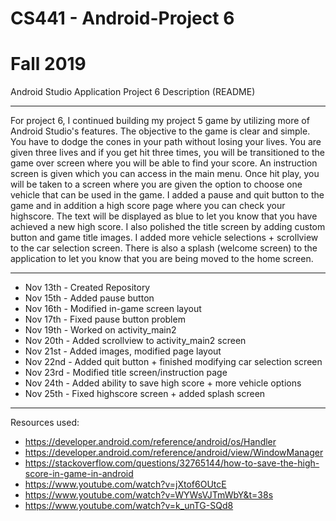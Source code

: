 # CS441 - Android-Project 6
# Fall 2019 

Android Studio Application 
Project 6 Description (README)

-----------------------------------------------------------------------

For project 6, I continued building my project 5 game by utilizing more of Android Studio's features. The objective to the game is clear and simple. You have to dodge the cones in your path without losing your lives. You are given three lives and if you get hit three times, you will be transitioned to the game over screen where you will be able to find your score. An instruction screen is given which you can access in the main menu. Once hit play, you will be taken to a screen where you are given the option to choose one vehicle that can be used in the game. I added a pause and quit button to the game and in addition a high score page where you can check your highscore. The text will be displayed as blue to let you know that you have achieved a new high score. I also polished the title screen by adding custom button and game title images. I added more vehicle selections + scrollview to the car selection screen. There is also a splash (welcome screen) to the application to let you know that you are being moved to the home screen. 

-----------------------------------------------------------------------

- Nov 13th - Created Repository
- Nov 15th - Added pause button
- Nov 16th - Modified in-game screen layout
- Nov 17th - Fixed pause button problem
- Nov 19th - Worked on activity_main2
- Nov 20th - Added scrollview to activity_main2 screen
- Nov 21st - Added images, modified page layout
- Nov 22nd - Added quit button + finished modifying car selection screen
- Nov 23rd - Modified title screen/instruction page
- Nov 24th - Added ability to save high score + more vehicle options
- Nov 25th - Fixed highscore screen + added splash screen

-----------------------------------------------------------------------

Resources used:

- https://developer.android.com/reference/android/os/Handler
- https://developer.android.com/reference/android/view/WindowManager
- https://stackoverflow.com/questions/32765144/how-to-save-the-high-score-in-game-in-android
- https://www.youtube.com/watch?v=jXtof6OUtcE
- https://www.youtube.com/watch?v=WYWsVJTmWbY&t=38s
- https://www.youtube.com/watch?v=k_unTG-SQd8
